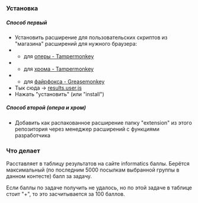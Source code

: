 ### Установка
##### Способ первый
- Установить расширение для пользовательских скриптов из "магазина" расширений для нужного браузера:
- - для [оперы - Tampermonkey](https://addons.opera.com/ru/extensions/details/tampermonkey-beta/)
- - для [хрома - Tampermonkey](https://chrome.google.com/webstore/detail/tampermonkey/dhdgffkkebhmkfjojejmpbldmpobfkfo)
- - для [файрфокса - Greasemonkey](https://addons.mozilla.org/ru/firefox/addon/greasemonkey/)
- Тык сюда -> [results.user.js](https://github.com/pew-pew/informatics-results/raw/master/results.user.js)
- Нажать "установить" (или "install")

##### Способ второй (опера и хром)
- Добавить как распакованное расширение папку "extension" из этого репозитория через менеджер расширений с функциями разработчика

### Что делает
Расставляет в таблицу результатов на сайте informatics баллы.
Берётся максимальный (по последним 5000 посылкам выбранной группы в данном контесте) балл за задачу.

Если баллы по задаче получить не удалось, но по этой задаче в таблице стоит "+", то это засчитывается за 100 баллов.